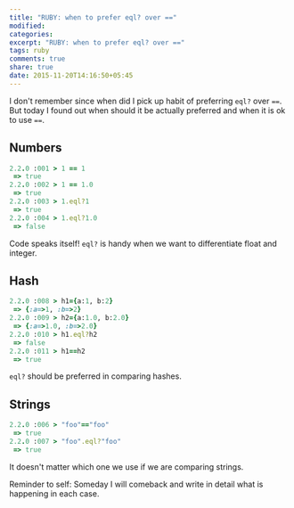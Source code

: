 ```yaml
---
title: "RUBY: when to prefer eql? over =="
modified:
categories:
excerpt: "RUBY: when to prefer eql? over =="
tags: ruby
comments: true
share: true
date: 2015-11-20T14:16:50+05:45
---
```


I don't remember since when did I pick up habit of preferring `eql?` over `==`. But today I found out when should it be actually preferred and when it is ok to use `==`.

## Numbers

```ruby
2.2.0 :001 > 1 == 1
 => true
2.2.0 :002 > 1 == 1.0
 => true
2.2.0 :003 > 1.eql?1
 => true
2.2.0 :004 > 1.eql?1.0
 => false
```

Code speaks itself! `eql?` is handy when we want to differentiate float and integer.

## Hash

```ruby
2.2.0 :008 > h1={a:1, b:2}
 => {:a=>1, :b=>2}
2.2.0 :009 > h2={a:1.0, b:2.0}
 => {:a=>1.0, :b=>2.0}
2.2.0 :010 > h1.eql?h2
 => false
2.2.0 :011 > h1==h2
 => true
```

`eql?` should be preferred in comparing hashes.

## Strings

```ruby
2.2.0 :006 > "foo"=="foo"
 => true
2.2.0 :007 > "foo".eql?"foo"
 => true
```

It doesn't matter which one we use if we are comparing strings.

Reminder to self: Someday I will comeback and write in detail what is happening in each case.
